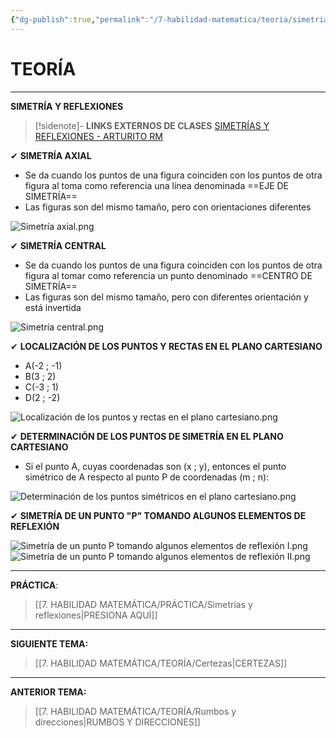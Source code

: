 ```yaml
---
{"dg-publish":true,"permalink":"/7-habilidad-matematica/teoria/simetrias-y-reflexiones/","tags":["RM","Teoría","Completo"]}
---
```


# TEORÍA
---
**SIMETRÍA Y REFLEXIONES** 

>[!sidenote]- **LINKS EXTERNOS DE CLASES** 
>[SIMETRÍAS Y REFLEXIONES - ARTURITO RM](https://www.youtube.com/watch?v=EvoPpGYMZXs)

✔ **SIMETRÍA AXIAL**
- Se da cuando los puntos de una figura coinciden con los puntos de otra figura al toma como referencia una línea denominada ==EJE DE SIMETRÍA==
- Las figuras son del mismo tamaño, pero con orientaciones diferentes 

![Simetría axial.png](/img/user/1.%20ELEMENTOS%20GR%C3%81FICOS/Simetr%C3%ADa%20axial.png)

✔ **SIMETRÍA CENTRAL** 
- Se da cuando los puntos de una figura coinciden con los puntos de otra figura al tomar como referencia un punto denominado ==CENTRO DE SIMETRÍA== 
- Las figuras son del mismo tamaño, pero con diferentes orientación y está invertida

![Simetría central.png](/img/user/1.%20ELEMENTOS%20GR%C3%81FICOS/Simetr%C3%ADa%20central.png)

✔ **LOCALIZACIÓN DE LOS PUNTOS Y RECTAS EN EL PLANO CARTESIANO** 
- A(-2 ; -1)
- B(3 ; 2)
- C(-3 ; 1)
- D(2 ; -2)

![Localización de los puntos y rectas en el plano cartesiano.png](/img/user/1.%20ELEMENTOS%20GR%C3%81FICOS/Localizaci%C3%B3n%20de%20los%20puntos%20y%20rectas%20en%20el%20plano%20cartesiano.png)

✔ **DETERMINACIÓN DE LOS PUNTOS DE SIMETRÍA EN EL PLANO CARTESIANO** 
- Si el punto A, cuyas coordenadas son (x ; y), entonces el punto simétrico de A respecto al punto P de coordenadas (m ; n):

![Determinación de los puntos simétricos en el plano cartesiano.png](/img/user/1.%20ELEMENTOS%20GR%C3%81FICOS/Determinaci%C3%B3n%20de%20los%20puntos%20sim%C3%A9tricos%20en%20el%20plano%20cartesiano.png)

✔ **SIMETRÍA DE UN PUNTO "P" TOMANDO ALGUNOS ELEMENTOS DE REFLEXIÓN** 

![Simetría de un punto P tomando algunos elementos de reflexión I.png](/img/user/1.%20ELEMENTOS%20GR%C3%81FICOS/Simetr%C3%ADa%20de%20un%20punto%20P%20tomando%20algunos%20elementos%20de%20reflexi%C3%B3n%20I.png)
![Simetría de un punto P tomando algunos elementos de reflexión II.png](/img/user/1.%20ELEMENTOS%20GR%C3%81FICOS/Simetr%C3%ADa%20de%20un%20punto%20P%20tomando%20algunos%20elementos%20de%20reflexi%C3%B3n%20II.png)

---
**PRÁCTICA**:
>[[7. HABILIDAD MATEMÁTICA/PRÁCTICA/Simetrías y reflexiones\|PRESIONA AQUÍ]]

---
**SIGUIENTE TEMA:** 
>[[7. HABILIDAD MATEMÁTICA/TEORÍA/Certezas\|CERTEZAS]]

---
**ANTERIOR TEMA:** 
>[[7. HABILIDAD MATEMÁTICA/TEORÍA/Rumbos y direcciones\|RUMBOS Y DIRECCIONES]]

